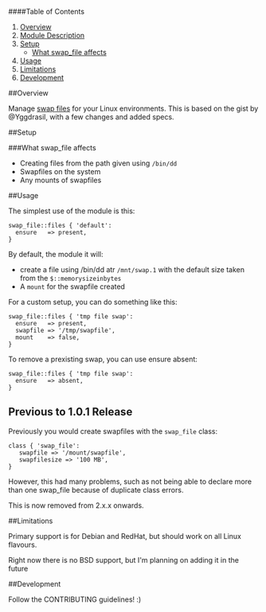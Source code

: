 ####Table of Contents

1. [Overview](#overview)
2. [Module Description ](#module-description)
3. [Setup](#setup)
    * [What swap_file affects](#what-swap_file-affects)
4. [Usage](#usage)
5. [Limitations](#limitations)
6. [Development](#development)

##Overview

Manage [swap files](http://en.wikipedia.org/wiki/Paging) for your Linux environments. This is based on the gist by @Yggdrasil, with a few changes and added specs.

##Setup

###What swap_file affects

* Creating files from the path given using `/bin/dd`
* Swapfiles on the system
* Any mounts of swapfiles

##Usage

The simplest use of the module is this:

```puppet
swap_file::files { 'default':
  ensure   => present,
}
```

By default, the module it will:

* create a file using /bin/dd atr `/mnt/swap.1` with the default size taken from the `$::memorysizeinbytes`
* A `mount` for the swapfile created

For a custom setup, you can do something like this:

```puppet
swap_file::files { 'tmp file swap':
  ensure   => present,
  swapfile => '/tmp/swapfile',
  mount    => false,
}
```

To remove a prexisting swap, you can use ensure absent:

```puppet
swap_file::files { 'tmp file swap':
  ensure   => absent,
}
```

## Previous to 1.0.1 Release

Previously you would create swapfiles with the `swap_file` class:

```
class { 'swap_file':
   swapfile => '/mount/swapfile',
   swapfilesize => '100 MB',
}
```

However, this had many problems, such as not being able to declare more than one swap_file because of duplicate class errors.

This is now removed from 2.x.x onwards.

##Limitations

Primary support is for Debian and RedHat, but should work on all Linux flavours.

Right now there is no BSD support, but I'm planning on adding it in the future

##Development

Follow the CONTRIBUTING guidelines! :)
